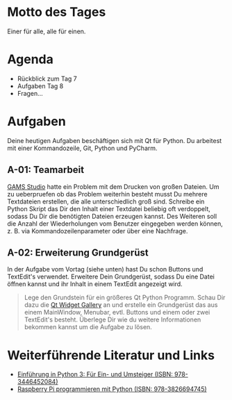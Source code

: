 # Motto des Tages

Einer für alle, alle für einen.

# Agenda

- Rückblick zum Tag 7
- Aufgaben Tag 8
- Fragen...

# Aufgaben

Deine heutigen Aufgaben beschäftigen sich mit Qt für Python. Du arbeitest mit einer Kommandozeile, Git, Python und PyCharm.

## A-01: Teamarbeit

[GAMS Studio](https://github.com/GAMS-dev/studio) hatte ein Problem mit dem Drucken von großen Dateien. Um zu ueberpruefen ob das Problem weiterhin besteht musst Du mehrere Textdateien erstellen, die alle unterschiedlich groß sind. Schreibe ein Python Skript das Dir den Inhalt einer Textdatei beliebig oft verdoppelt, sodass Du Dir die benötigten Dateien erzeugen kannst. Des Weiteren soll die Anzahl der Wiederholungen vom Benutzer eingegeben werden können, z. B. via Kommandozeilenparameter oder über eine Nachfrage.

## A-02: Erweiterung Grundgerüst

In der Aufgabe vom Vortag (siehe unten) hast Du schon Buttons und TextEdit's verwendet. Erweitere Dein Grundgerüst, sodass Du eine Datei öffnen kannst und ihr Inhalt in einem TextEdit angezeigt wird.

> Lege den Grundstein für ein größeres Qt Python Programm. Schau Dir dazu die [Qt Widget Gallery](https://doc.qt.io/qt-6/gallery.html) an und erstelle ein Grundgerüst das aus einem MainWindow, Menubar, evtl. Buttons und einem oder zwei TextEdit's besteht. Überlege Dir wie du weitere Informationen bekommen kannst um die Aufgabe zu lösen.

# Weiterführende Literatur und Links

- [Einführung in Python 3: Für Ein- und Umsteiger (ISBN: 978-3446452084)](https://www.amazon.de/Einführung-Python-Für-Ein-Umsteiger/dp/3446452087/ref=sr_1_1?__mk_de_DE=ÅMÅŽÕÑ&dchild=1&keywords=9783446452084&qid=1623223736&sr=8-1)
- [Raspberry Pi programmieren mit Python (ISBN: 978-3826694745)](https://www.amazon.de/Raspberry-programmieren-Python-mitp-Professional/dp/3826694740/ref=sr_1_1?__mk_de_DE=ÅMÅŽÕÑ&dchild=1&keywords=9783826694745&qid=1623223563&sr=8-1)
